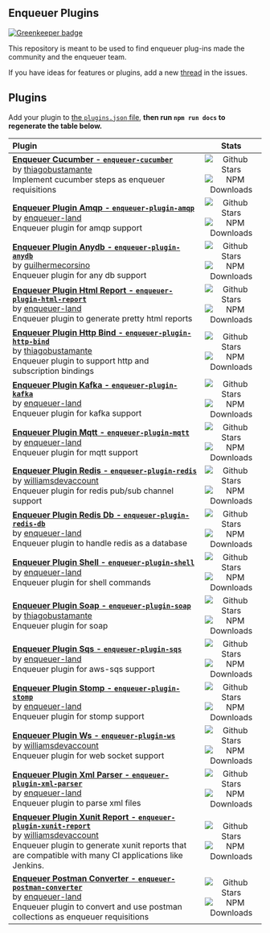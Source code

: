 ## Enqueuer Plugins

[![Greenkeeper badge](https://badges.greenkeeper.io/enqueuer-land/plugins-list.svg)](https://greenkeeper.io/)


This repository is meant to be used to find enqueuer plug-ins made the community and the enqueuer team.

If you have ideas for features or plugins, add a new [thread](https://github.com/enqueuer-land/plugins-list/issues) in the issues.

##  Plugins

Add your plugin to [the `plugins.json` file](https://github.com/enqueuer-land/plugins-list/edit/master/plugins.json), **then run `npm run docs` to regenerate the table below.**

<!-- ⛔️ AUTO-GENERATED-CONTENT:START (GENERATE_ENQUEUER_PLUGIN_TABLE)
- Do not remove or modify this section. Make all updates to plugins.json -->
| Plugin | Stats |
|:---------------------------|:-----------:|
| **[Enqueuer Cucumber - `enqueuer-cucumber`](https://github.com/thiagobustamante/enqueuer-cucumber)** <br/> by [thiagobustamante](http://github.com/thiagobustamante) <br/> Implement cucumber steps as enqueuer requisitions | ![Github Stars](https://img.shields.io/github/stars/thiagobustamante/enqueuer-cucumber.svg?label=Stars&style=for-the-badge) <br/> ![NPM Downloads](https://img.shields.io/npm/dt/enqueuer-cucumber.svg?label=Downloads&style=for-the-badge)|
| **[Enqueuer Plugin Amqp - `enqueuer-plugin-amqp`](https://github.com/enqueuer-land/enqueuer-plugin-amqp)** <br/> by [enqueuer-land](http://github.com/enqueuer-land) <br/> Enqueuer plugin for amqp support | ![Github Stars](https://img.shields.io/github/stars/enqueuer-land/enqueuer-plugin-amqp.svg?label=Stars&style=for-the-badge) <br/> ![NPM Downloads](https://img.shields.io/npm/dt/enqueuer-plugin-amqp.svg?label=Downloads&style=for-the-badge)|
| **[Enqueuer Plugin Anydb - `enqueuer-plugin-anydb`](https://github.com/guilhermecorsino/enqueuer-plugin-anydb)** <br/> by [guilhermecorsino](http://github.com/guilhermecorsino) <br/> Enqueuer plugin for any db support | ![Github Stars](https://img.shields.io/github/stars/guilhermecorsino/enqueuer-plugin-anydb.svg?label=Stars&style=for-the-badge) <br/> ![NPM Downloads](https://img.shields.io/npm/dt/enqueuer-plugin-anydb.svg?label=Downloads&style=for-the-badge)|
| **[Enqueuer Plugin Html Report - `enqueuer-plugin-html-report`](https://github.com/enqueuer-land/enqueuer-plugin-html-report)** <br/> by [enqueuer-land](http://github.com/enqueuer-land) <br/> Enqueuer plugin to generate pretty html reports | ![Github Stars](https://img.shields.io/github/stars/enqueuer-land/enqueuer-plugin-html-report.svg?label=Stars&style=for-the-badge) <br/> ![NPM Downloads](https://img.shields.io/npm/dt/enqueuer-plugin-html-report.svg?label=Downloads&style=for-the-badge)|
| **[Enqueuer Plugin Http Bind - `enqueuer-plugin-http-bind`](https://github.com/thiagobustamante/enqueuer-plugin-http)** <br/> by [thiagobustamante](http://github.com/thiagobustamante) <br/> Enqueuer plugin to support http and subscription bindings | ![Github Stars](https://img.shields.io/github/stars/thiagobustamante/enqueuer-plugin-http.svg?label=Stars&style=for-the-badge) <br/> ![NPM Downloads](https://img.shields.io/npm/dt/enqueuer-plugin-http-bind.svg?label=Downloads&style=for-the-badge)|
| **[Enqueuer Plugin Kafka - `enqueuer-plugin-kafka`](https://github.com/enqueuer-land/enqueuer-plugin-kafka)** <br/> by [enqueuer-land](http://github.com/enqueuer-land) <br/> Enqueuer plugin for kafka support | ![Github Stars](https://img.shields.io/github/stars/enqueuer-land/enqueuer-plugin-kafka.svg?label=Stars&style=for-the-badge) <br/> ![NPM Downloads](https://img.shields.io/npm/dt/enqueuer-plugin-kafka.svg?label=Downloads&style=for-the-badge)|
| **[Enqueuer Plugin Mqtt - `enqueuer-plugin-mqtt`](https://github.com/enqueuer-land/enqueuer-plugin-mqtt)** <br/> by [enqueuer-land](http://github.com/enqueuer-land) <br/> Enqueuer plugin for mqtt support | ![Github Stars](https://img.shields.io/github/stars/enqueuer-land/enqueuer-plugin-mqtt.svg?label=Stars&style=for-the-badge) <br/> ![NPM Downloads](https://img.shields.io/npm/dt/enqueuer-plugin-mqtt.svg?label=Downloads&style=for-the-badge)|
| **[Enqueuer Plugin Redis - `enqueuer-plugin-redis`](https://github.com/williamsdevaccount/enqueuer-plugin-redis)** <br/> by [williamsdevaccount](http://github.com/williamsdevaccount) <br/> Enqueuer plugin for redis pub/sub channel support | ![Github Stars](https://img.shields.io/github/stars/williamsdevaccount/enqueuer-plugin-redis.svg?label=Stars&style=for-the-badge) <br/> ![NPM Downloads](https://img.shields.io/npm/dt/enqueuer-plugin-redis.svg?label=Downloads&style=for-the-badge)|
| **[Enqueuer Plugin Redis Db - `enqueuer-plugin-redis-db`](https://github.com/enqueuer-land/enqueuer-plugin-redis-db)** <br/> by [enqueuer-land](http://github.com/enqueuer-land) <br/> Enqueuer plugin to handle redis as a database | ![Github Stars](https://img.shields.io/github/stars/enqueuer-land/enqueuer-plugin-redis-db.svg?label=Stars&style=for-the-badge) <br/> ![NPM Downloads](https://img.shields.io/npm/dt/enqueuer-plugin-redis-db.svg?label=Downloads&style=for-the-badge)|
| **[Enqueuer Plugin Shell - `enqueuer-plugin-shell`](https://github.com/enqueuer-land/enqueuer-plugin-shell)** <br/> by [enqueuer-land](http://github.com/enqueuer-land) <br/> Enqueuer plugin for shell commands | ![Github Stars](https://img.shields.io/github/stars/enqueuer-land/enqueuer-plugin-shell.svg?label=Stars&style=for-the-badge) <br/> ![NPM Downloads](https://img.shields.io/npm/dt/enqueuer-plugin-shell.svg?label=Downloads&style=for-the-badge)|
| **[Enqueuer Plugin Soap - `enqueuer-plugin-soap`](https://github.com/thiagobustamante/enqueuer-plugin-soap)** <br/> by [thiagobustamante](http://github.com/thiagobustamante) <br/> Enqueuer plugin for soap | ![Github Stars](https://img.shields.io/github/stars/thiagobustamante/enqueuer-plugin-soap.svg?label=Stars&style=for-the-badge) <br/> ![NPM Downloads](https://img.shields.io/npm/dt/enqueuer-plugin-soap.svg?label=Downloads&style=for-the-badge)|
| **[Enqueuer Plugin Sqs - `enqueuer-plugin-sqs`](https://github.com/enqueuer-land/enqueuer-plugin-sqs)** <br/> by [enqueuer-land](http://github.com/enqueuer-land) <br/> Enqueuer plugin for aws-sqs support | ![Github Stars](https://img.shields.io/github/stars/enqueuer-land/enqueuer-plugin-sqs.svg?label=Stars&style=for-the-badge) <br/> ![NPM Downloads](https://img.shields.io/npm/dt/enqueuer-plugin-sqs.svg?label=Downloads&style=for-the-badge)|
| **[Enqueuer Plugin Stomp - `enqueuer-plugin-stomp`](https://github.com/enqueuer-land/enqueuer-plugin-stomp)** <br/> by [enqueuer-land](http://github.com/enqueuer-land) <br/> Enqueuer plugin for stomp support | ![Github Stars](https://img.shields.io/github/stars/enqueuer-land/enqueuer-plugin-stomp.svg?label=Stars&style=for-the-badge) <br/> ![NPM Downloads](https://img.shields.io/npm/dt/enqueuer-plugin-stomp.svg?label=Downloads&style=for-the-badge)|
| **[Enqueuer Plugin Ws - `enqueuer-plugin-ws`](https://github.com/williamsdevaccount/enqueuer-plugin-ws)** <br/> by [williamsdevaccount](http://github.com/williamsdevaccount) <br/> Enqueuer plugin for web socket support | ![Github Stars](https://img.shields.io/github/stars/williamsdevaccount/enqueuer-plugin-ws.svg?label=Stars&style=for-the-badge) <br/> ![NPM Downloads](https://img.shields.io/npm/dt/enqueuer-plugin-ws.svg?label=Downloads&style=for-the-badge)|
| **[Enqueuer Plugin Xml Parser - `enqueuer-plugin-xml-parser`](https://github.com/enqueuer-land/enqueuer-plugin-xml-parser)** <br/> by [enqueuer-land](http://github.com/enqueuer-land) <br/> Enqueuer plugin to parse xml files | ![Github Stars](https://img.shields.io/github/stars/enqueuer-land/enqueuer-plugin-xml-parser.svg?label=Stars&style=for-the-badge) <br/> ![NPM Downloads](https://img.shields.io/npm/dt/enqueuer-plugin-xml-parser.svg?label=Downloads&style=for-the-badge)|
| **[Enqueuer Plugin Xunit Report - `enqueuer-plugin-xunit-report`](https://github.com/williamsdevaccount/enqueuer-plugin-xunit-report)** <br/> by [williamsdevaccount](http://github.com/williamsdevaccount) <br/> Enqueuer plugin to generate xunit reports that are compatible with many CI applications like Jenkins. | ![Github Stars](https://img.shields.io/github/stars/williamsdevaccount/enqueuer-plugin-xunit-report.svg?label=Stars&style=for-the-badge) <br/> ![NPM Downloads](https://img.shields.io/npm/dt/enqueuer-plugin-xunit-report.svg?label=Downloads&style=for-the-badge)|
| **[Enqueuer Postman Converter - `enqueuer-postman-converter`](https://github.com/enqueuer-land/enqueuer-postman-converter)** <br/> by [enqueuer-land](http://github.com/enqueuer-land) <br/> Enqueuer plugin to convert and use postman collections as enqueuer requisitions | ![Github Stars](https://img.shields.io/github/stars/enqueuer-land/enqueuer-postman-converter.svg?label=Stars&style=for-the-badge) <br/> ![NPM Downloads](https://img.shields.io/npm/dt/enqueuer-postman-converter.svg?label=Downloads&style=for-the-badge)|
<!-- ⛔️ AUTO-GENERATED-CONTENT:END - Do not remove or modify this section. Make all updates to plugins.json -->
